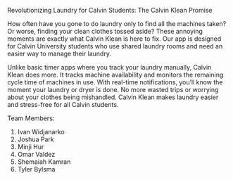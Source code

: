 Revolutionizing Laundry for Calvin Students: The Calvin Klean Promise

How often have you gone to do laundry only to find all the machines taken? Or worse, finding your clean clothes tossed aside? These annoying moments are exactly what Calvin Klean is here to fix. Our app is designed for Calvin University students who use shared laundry rooms and need an easier way to manage their laundry.

Unlike basic timer apps where you track your laundry manually, Calvin Klean does more. It tracks machine availability and monitors the remaining cycle time of machines in use. With real-time notifications, you’ll know the moment your laundry or dryer is done. No more wasted trips or worrying about your clothes being mishandled. Calvin Klean makes laundry easier and stress-free for all Calvin students.

Team Members:
1) Ivan Widjanarko
2) Joshua Park
3) Minji Hur
4) Omar Valdez
5) Shemaiah Kamran
6) Tyler Bylsma
